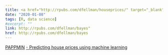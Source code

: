 ```yaml
---
title: <a href="http://rpubs.com/dfellman/houseprices/" target="_blank">- Predicting house prices using machine learning</a>
date: "2020-01-08"
tags: [R, data science]
#excerpt: ""
link: http://rpubs.com/dfellman/bayes"
href: http://rpubs.com/dfellman/bayes
---
```

<a href="https://www.thesitewizard.com/" target="_blank">PAPPMIN</a>
<a href="http://rpubs.com/dfellman/houseprices/" target="_blank">- Predicting house prices using machine learning</a>

